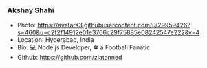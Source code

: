 ### Akshay Shahi
- Photo: https://avatars3.githubusercontent.com/u/29959426?s=460&u=c2f2f14912e01e3766c29f75885e08242547e222&v=4
- Location: Hyderabad, India
- Bio: 💻 Node.js Developer,  ⚽️ a Football Fanatic
- Github: https://github.com/zlatanned
